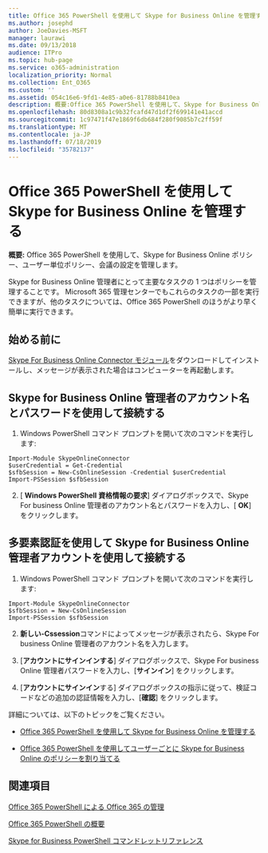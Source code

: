 ```yaml
---
title: Office 365 PowerShell を使用して Skype for Business Online を管理する
ms.author: josephd
author: JoeDavies-MSFT
manager: laurawi
ms.date: 09/13/2018
audience: ITPro
ms.topic: hub-page
ms.service: o365-administration
localization_priority: Normal
ms.collection: Ent_O365
ms.custom: ''
ms.assetid: 054c16e6-9fd1-4e85-a0e6-81788b8410ea
description: 概要:Office 365 PowerShell を使用して、Skype for Business Online ポリシー、ユーザー単位ポリシー、会議の設定を管理します。
ms.openlocfilehash: 80d8308a1c9b32fcafd47d1df2f699141e41accd
ms.sourcegitcommit: 1c97471f47e1869f6db684f280f9085b7c2ff59f
ms.translationtype: MT
ms.contentlocale: ja-JP
ms.lasthandoff: 07/18/2019
ms.locfileid: "35782137"
---
```

# <a name="manage-skype-for-business-online-with-office-365-powershell"></a>Office 365 PowerShell を使用して Skype for Business Online を管理する

 **概要:** Office 365 PowerShell を使用して、Skype for Business Online ポリシー、ユーザー単位ポリシー、会議の設定を管理します。
  
Skype for Business Online 管理者にとって主要なタスクの 1 つはポリシーを管理することです。 Microsoft 365 管理センターでもこれらのタスクの一部を実行できますが、他のタスクについては、Office 365 PowerShell のほうがより早く簡単に実行できます。 

## <a name="before-you-start"></a>始める前に

[Skype For Business Online Connector モジュール](https://www.microsoft.com/en-us/download/details.aspx?id=39366)をダウンロードしてインストールし、メッセージが表示された場合はコンピューターを再起動します。


## <a name="connect-using-a-skype-for-business-online-administrator-account-name-and-password"></a>Skype for Business Online 管理者のアカウント名とパスワードを使用して接続する

1. Windows PowerShell コマンド プロンプトを開いて次のコマンドを実行します: 
    
  ```
  Import-Module SkypeOnlineConnector
  $userCredential = Get-Credential
  $sfbSession = New-CsOnlineSession -Credential $userCredential
  Import-PSSession $sfbSession
  ```

2. [ **Windows PowerShell 資格情報の要求**] ダイアログボックスで、Skype For business Online 管理者のアカウント名とパスワードを入力し、[ **OK**] をクリックします。


## <a name="connect-using-a-skype-for-business-online-administrator-account-with-multifactor-authentication"></a>多要素認証を使用して Skype for Business Online 管理者アカウントを使用して接続する

1. Windows PowerShell コマンド プロンプトを開いて次のコマンドを実行します:

  ```
  Import-Module SkypeOnlineConnector
  $sfbSession = New-CsOnlineSession
  Import-PSSession $sfbSession
  ```

2. **新しい-Cssession**コマンドによってメッセージが表示されたら、Skype For business Online 管理者のアカウント名を入力します。

3. [**アカウントにサインインする**] ダイアログボックスで、Skype For business Online 管理者パスワードを入力し、[**サインイン**] をクリックします。

4. [**アカウントにサインイン**する] ダイアログボックスの指示に従って、検証コードなどの追加の認証情報を入力し、[**確認**] をクリックします。

詳細については、以下のトピックをご覧ください。
  
- [Office 365 PowerShell を使用して Skype for Business Online を管理する](manage-skype-for-business-online-policies-with-office-365-powershell.md)
    
- [Office 365 PowerShell を使用してユーザーごとに Skype for Business Online のポリシーを割り当てる](assign-per-user-skype-for-business-online-policies-with-office-365-powershell.md)
    
## <a name="see-also"></a>関連項目

[Office 365 PowerShell による Office 365 の管理](manage-office-365-with-office-365-powershell.md)
  
[Office 365 PowerShell の概要](getting-started-with-office-365-powershell.md)

[Skype for Business PowerShell コマンドレットリファレンス](https://docs.microsoft.com/powershell/module/skype/?view=skype-ps)

